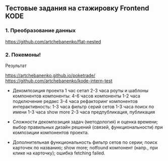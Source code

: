 ## Тестовые задания на стажировку Frontend KODE

### 1. Преобразование данных

https://github.com/artchebanenko/flat-nested

### 2. Покемоны!

Результат

https://artchebanenko.github.io/poketrade/
https://github.com/artchebanenko/kode-intern-test

- Декомпозиция проекта
1 час сетап
2-3 часа роуты и шаблоны компонентов
компоненты:
4-6 часов компоненты
1-2 часа подключение редакс
3-4 часа рефакторинг компонентов
интерактивность:
1-3 часа фильтр серий сетов
1-3 часа поиск по имени
1-3 часа show more
2-3 часа предпубликация, публикация

- Сложности
декомпозиция задач (методология) и оценка времени;
выбор правильных дизайн решений (связей, функциональности) при композиции компонентов проекта.

- Дополнительная функциональность
фильтр сетов по серии;
поиск карточек по названию;
show more;
notfound компонент (напр., при клике на карточку);
ошибка fetching failed.